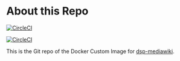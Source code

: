 # About this Repo

[![CircleCI](https://dl.circleci.com/insights-snapshot/gh/DSP-Wiki/mediawiki-docker/main/build-main/badge.svg?window=30d)](https://app.circleci.com/insights/github/DSP-Wiki/mediawiki-docker/workflows/build-main/overview?branch=main&reporting-window=last-30-days&insights-snapshot=true)


[![CircleCI](https://dl.circleci.com/status-badge/img/gh/DSP-Wiki/mediawiki-docker/tree/main.svg?style=svg)](https://dl.circleci.com/status-badge/redirect/gh/DSP-Wiki/mediawiki-docker/tree/main)

This is the Git repo of the Docker Custom Image for [dsp-mediawiki](https://hub.docker.com/r/antt1995/dsp-mediawiki). 